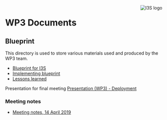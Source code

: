 <img align="right" src="https://github.com/I3S-ESSnet/Documents/communication/i3s-logo-1-small.png" alt="I3S logo"/>

# WP3 Documents

## Blueprint 

This directory is used to store various materials used and produced by the WP3 team.

- [Blueprint for I3S](deliveries/deliveries/d3-1-1-blueprint.md)
- [Implementing blueprint](deliveries/d3-1-2_impl_blueprint.md)
- [Lessons learned](deliveries/d3-3-1_lessons_learned.md)

Presentation for final meeting
[Presentation (WP3) - Deployment](https://i3s-essnet.github.io/Documents//wp3/pres_finalmeet_depl.html#/)

### Meeting notes
 * [Meeting notes, 14 April 2019](meeting-minutes-20190412.md)

